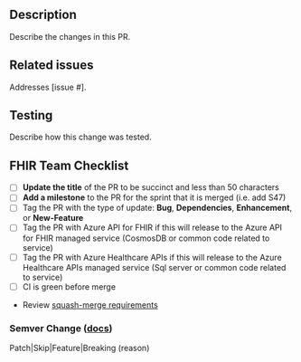 ## Description
Describe the changes in this PR.

## Related issues
Addresses [issue #].

## Testing
Describe how this change was tested.

## FHIR Team Checklist
- [ ] **Update the title** of the PR to be succinct and less than 50 characters
- [ ] **Add a milestone** to the PR for the sprint that it is merged (i.e. add S47)
- [ ] Tag the PR with the type of update: **Bug**, **Dependencies**, **Enhancement**, or **New-Feature**
- [ ] Tag the PR with Azure API for FHIR if this will release to the Azure API for FHIR managed service (CosmosDB or common code related to service)
- [ ] Tag the PR with Azure Healthcare APIs if this will release to the Azure Healthcare APIs managed service (Sql server or common code related to service)
- [ ] CI is green before merge
- Review [squash-merge requirements](https://github.com/microsoft/fhir-server/blob/master/SquashMergeRequirements.md)

### Semver Change ([docs](https://github.com/microsoft/fhir-server/blob/master/docs/Versioning.md))
Patch|Skip|Feature|Breaking (reason)
